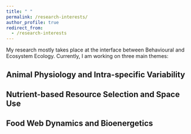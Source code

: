 ```yaml
---
title: " "
permalink: /research-interests/
author_profile: true
redirect_from:
  - /research-interests
---
```


My research mostly takes place at the interface between Behavioural and Ecosystem Ecology. Currently, I am working on three main themes:

<h2>Animal Physiology and Intra-specific Variability</h2>
<p>
</p>

<h2>Nutrient-based Resource Selection and Space Use</h2>
<p>
</p>

<h2>Food Web Dynamics and Bioenergetics</h2>
<p>
</p>
